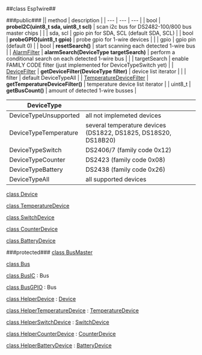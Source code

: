 ##class Esp1wire##

###public###
|| method | description |
| --- | --- | --- |
| bool | **probeI2C(uint8_t sda, uint8_t scl)** | scan i2c bus for DS2482-100/800 bus master chips |
| | sda, scl | gpio pin for SDA, SCL (default SDA, SCL) |
| bool | **probeGPIO(uint8_t gpio)** | probe gpio for 1-wire devices |
| | gpio | gpio pin (default 0) |
| bool | **resetSearch()** | start scanning each detected 1-wire bus |
| [AlarmFilter](./AlarmFilter.md) | **alarmSearch(DeviceType targetSearch)** | perform a conditional search on each detected 1-wire bus |
| | targetSearch | enable FAMILY CODE filter (just implemented for DeviceTypeSwitch yet) |
| [DeviceFilter](./DeviceFiler.md) | **getDeviceFilter(DeviceType filter)** | device list iterator |
| | filter | default DeviceTypeAll |
| [TemperatureDeviceFilter](./TemperatureDeviceFiler.md) | **getTemperatureDeviceFilter()** | temperature device list iterator |
| uint8_t | **getBusCount()** | amount of detected 1-wire busses |

| **DeviceType** | |
| --- | --- |
| DeviceTypeUnsupported | all not implemeted devices |
| DeviceTypeTemperature | several temperature devices (DS1822, DS1825, DS18S20, DS18B20) |
| DeviceTypeSwitch | DS2406/7 (family code 0x12) |
| DeviceTypeCounter | DS2423 (family code 0x08) |
| DeviceTypeBattery | DS2438 (family code 0x26) |
| DeviceTypeAll | all supported devices |

[class Device](./Device.md)

[class TemperatureDevice](./TemperatureDevice.md)

[class SwitchDevice](./SwitchDevice.md)

[class CounterDevice](./CounterDevice.md)

[class BatteryDevice](./BatteryDevice.md)

###protected###
[class BusMaster](./BusMaster.md)

[class Bus](./Bus.md)

[class BusIC](./BusIC.md) : Bus

[class BusGPIO](./BusGPIO.md) : Bus

[class HelperDevice](./HelperBatteryDevice.md) : [Device](./Device.md)

[class HelperTemperatureDevice](./HelperTemperatureDevice.md) : [TemperatureDevice](./TemperatureDevice.md)

[class HelperSwitchDevice](./HelperSwitchDevice.md) : [SwitchDevice](./SwitchDevice.md)

[class HelperCounterDevice](./HelperCounterDevice.md) : [CounterDevice](./CounterDevice.md)

[class HelperBatteryDevice](./HelperBatteryDevice.md) : [BatteryDevice](./BatteryDevice.md)
